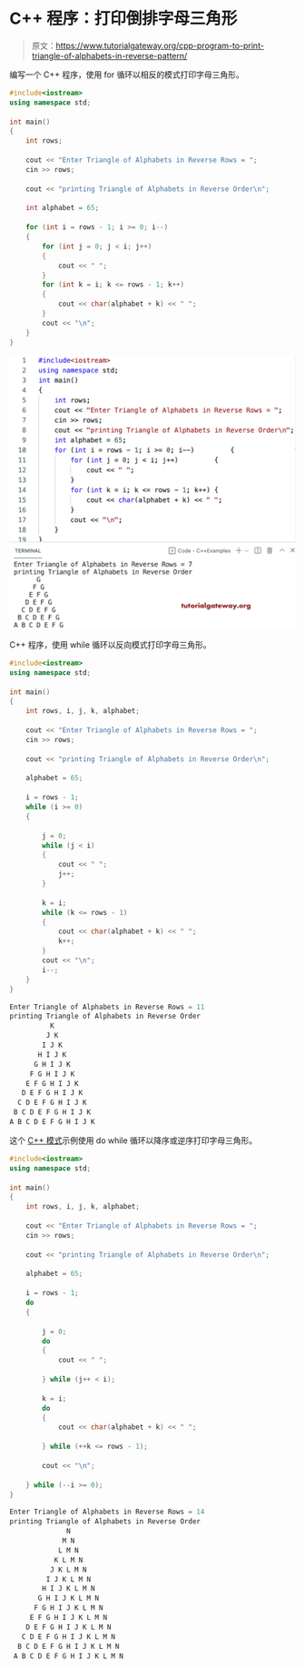 # C++ 程序：打印倒排字母三角形

> 原文：<https://www.tutorialgateway.org/cpp-program-to-print-triangle-of-alphabets-in-reverse-pattern/>

编写一个 C++ 程序，使用 for 循环以相反的模式打印字母三角形。

```cpp
#include<iostream>
using namespace std;

int main()
{
	int rows;

	cout << "Enter Triangle of Alphabets in Reverse Rows = ";
	cin >> rows;

	cout << "printing Triangle of Alphabets in Reverse Order\n";

	int alphabet = 65;

	for (int i = rows - 1; i >= 0; i--)
	{
		for (int j = 0; j < i; j++)
		{
			cout << " ";
		}
		for (int k = i; k <= rows - 1; k++)
		{
			cout << char(alphabet + k) << " ";
		}
		cout << "\n";
	}
}
```

![C++ Program to Print Triangle of Alphabets in Reverse Pattern](img/ecefc7c5fe64e93d9959ff961aa17a7b.png)

C++ 程序，使用 while 循环以反向模式打印字母三角形。

```cpp
#include<iostream>
using namespace std;

int main()
{
	int rows, i, j, k, alphabet;

	cout << "Enter Triangle of Alphabets in Reverse Rows = ";
	cin >> rows;

	cout << "printing Triangle of Alphabets in Reverse Order\n";

	alphabet = 65;

	i = rows - 1;
	while (i >= 0)
	{

		j = 0;
		while (j < i)
		{
			cout << " ";
			j++;
		}

		k = i;
		while (k <= rows - 1)
		{
			cout << char(alphabet + k) << " ";
			k++;
		}
		cout << "\n";
		i--;
	}
}
```

```cpp
Enter Triangle of Alphabets in Reverse Rows = 11
printing Triangle of Alphabets in Reverse Order
          K 
         J K 
        I J K 
       H I J K 
      G H I J K 
     F G H I J K 
    E F G H I J K 
   D E F G H I J K 
  C D E F G H I J K 
 B C D E F G H I J K 
A B C D E F G H I J K 
```

这个 [C++ 模式](https://www.tutorialgateway.org/cpp-programs/)示例使用 do while 循环以降序或逆序打印字母三角形。

```cpp
#include<iostream>
using namespace std;

int main()
{
	int rows, i, j, k, alphabet;

	cout << "Enter Triangle of Alphabets in Reverse Rows = ";
	cin >> rows;

	cout << "printing Triangle of Alphabets in Reverse Order\n";

	alphabet = 65;

	i = rows - 1;
	do
	{

		j = 0;
		do
		{
			cout << " ";

		} while (j++ < i);

		k = i;
		do
		{
			cout << char(alphabet + k) << " ";

		} while (++k <= rows - 1);

		cout << "\n";

	} while (--i >= 0);
}
```

```cpp
Enter Triangle of Alphabets in Reverse Rows = 14
printing Triangle of Alphabets in Reverse Order
              N 
             M N 
            L M N 
           K L M N 
          J K L M N 
         I J K L M N 
        H I J K L M N 
       G H I J K L M N 
      F G H I J K L M N 
     E F G H I J K L M N 
    D E F G H I J K L M N 
   C D E F G H I J K L M N 
  B C D E F G H I J K L M N 
 A B C D E F G H I J K L M N 
```